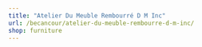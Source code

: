 ```yaml
---
title: "Atelier Du Meuble Rembourré D M Inc"
url: /becancour/atelier-du-meuble-rembourre-d-m-inc/
shop: furniture
---
```

